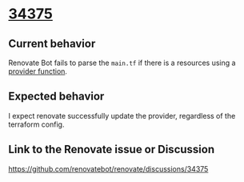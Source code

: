# [34375](https://github.com/renovatebot/renovate/discussions/34375)

## Current behavior

Renovate Bot fails to parse the `main.tf` if there is a resources using a [provider function](https://opentofu.org/docs/language/functions/#provider-defined-functions).

## Expected behavior

I expect renovate successfully update the provider, regardless of the terraform config.

## Link to the Renovate issue or Discussion

https://github.com/renovatebot/renovate/discussions/34375